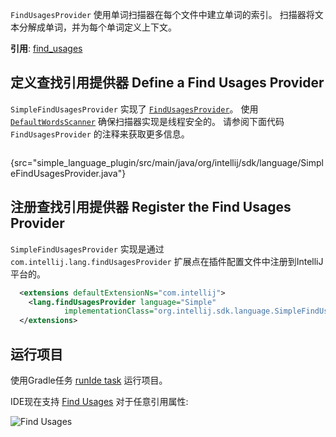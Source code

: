 [//]: # (title: 11. Find Usages Provider)

<!-- Copyright 2000-2021 JetBrains s.r.o. and other contributors. Use of this source code is governed by the Apache 2.0 license that can be found in the LICENSE file. -->

<include src="language_and_filetype.md" include-id="custom_language_tutorial_header"></include>

`FindUsagesProvider` 使用单词扫描器在每个文件中建立单词的索引。
扫描器将文本分解成单词，并为每个单词定义上下文。

**引用**: [find_usages](find_usages.md)

## 定义查找引用提供器 Define a Find Usages Provider
`SimpleFindUsagesProvider` 实现了 [`FindUsagesProvider`](upsource:///platform/indexing-api/src/com/intellij/lang/findUsages/FindUsagesProvider.java)。
使用 [`DefaultWordsScanner`](upsource:///platform/indexing-api/src/com/intellij/lang/cacheBuilder/DefaultWordsScanner.java) 确保扫描器实现是线程安全的。
请参阅下面代码 `FindUsagesProvider` 的注释来获取更多信息。

```java
```
{src="simple_language_plugin/src/main/java/org/intellij/sdk/language/SimpleFindUsagesProvider.java"}

## 注册查找引用提供器 Register the Find Usages Provider
`SimpleFindUsagesProvider` 实现是通过 `com.intellij.lang.findUsagesProvider` 扩展点在插件配置文件中注册到IntelliJ 平台的。

```xml
  <extensions defaultExtensionNs="com.intellij">
    <lang.findUsagesProvider language="Simple"
            implementationClass="org.intellij.sdk.language.SimpleFindUsagesProvider"/>
  </extensions>
```

## 运行项目
使用Gradle任务 [runIde task](gradle_prerequisites.md#running-a-simple-gradle-based-intellij-platform-plugin) 运行项目。

IDE现在支持 [Find Usages](https://www.jetbrains.com/help/idea/find-highlight-usages.html) 对于任意引用属性:

![Find Usages](../../../images/tutorials/custom_language_support/img/find_usages.png)
